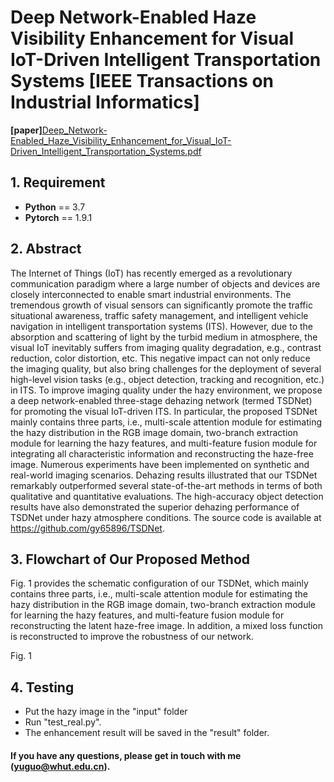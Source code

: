 # Deep Network-Enabled Haze Visibility Enhancement for Visual IoT-Driven Intelligent Transportation Systems [IEEE Transactions on Industrial Informatics]


**[paper]**[Deep_Network-Enabled_Haze_Visibility_Enhancement_for_Visual_IoT-Driven_Intelligent_Transportation_Systems.pdf](https://github.com/gy65896/TSDNet/files/8779116/Deep_Network-Enabled_Haze_Visibility_Enhancement_for_Visual_IoT-Driven_Intelligent_Transportation_Systems.pdf)


## 1. Requirement ##
* __Python__ == 3.7
* __Pytorch__ == 1.9.1

## 2. Abstract
The Internet of Things (IoT) has recently emerged as a revolutionary communication paradigm where a large number of objects and devices are closely interconnected to enable smart industrial environments. The tremendous growth of visual sensors can significantly promote the traffic situational awareness, traffic safety management, and intelligent vehicle navigation in intelligent transportation systems (ITS). However, due to the absorption and scattering of light by the turbid medium in atmosphere, the visual IoT inevitably suffers from imaging quality degradation, e.g., contrast reduction, color distortion, etc. This negative impact can not only reduce the imaging quality, but also bring challenges for the deployment of several high-level vision tasks (e.g., object detection, tracking and recognition, etc.) in ITS. To improve imaging quality under the hazy environment, we propose a deep network-enabled three-stage dehazing network (termed TSDNet) for promoting the visual IoT-driven ITS. In particular, the proposed TSDNet mainly contains three parts, i.e., multi-scale attention module for estimating the hazy distribution in the RGB image domain, two-branch extraction module for learning the hazy features, and multi-feature fusion module for integrating all characteristic information and reconstructing the haze-free image. Numerous experiments have been implemented on synthetic and real-world imaging scenarios. Dehazing results illustrated that our TSDNet remarkably outperformed several state-of-the-art methods in terms of both qualitative and quantitative evaluations. The high-accuracy object detection results have also demonstrated the superior dehazing performance of TSDNet under hazy atmosphere conditions. The source code is available at https://github.com/gy65896/TSDNet.

## 3. Flowchart of Our Proposed Method
Fig. 1 provides the schematic configuration of our TSDNet, which mainly contains three parts, i.e., multi-scale attention module for estimating the hazy distribution in the RGB image domain, two-branch extraction module for learning the hazy features, and multi-feature fusion module for reconstructing the latent haze-free image. In addition, a mixed loss function is reconstructed to improve the robustness of our network.

Fig. 1

## 4. Testing
* Put the hazy image in the "input" folder
* Run "test_real.py". 
* The enhancement result will be saved in the "result" folder.

#### If you have any questions, please get in touch with me (yuguo@whut.edu.cn).
